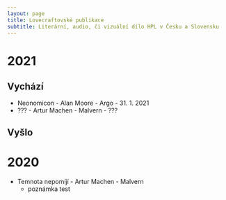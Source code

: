 ```yaml
---
layout: page
title: Lovecraftovské publikace
subtitle: Literární, audio, či vizuální dílo HPL v Česku a Slovensku
---
```


# 2021

## Vychází

- Neonomicon - Alan Moore - Argo - 31. 1. 2021
- ??? - Artur Machen - Malvern - ???

## Vyšlo



# 2020

- Temnota nepomíjí - Artur Machen - Malvern
  - poznámka test
